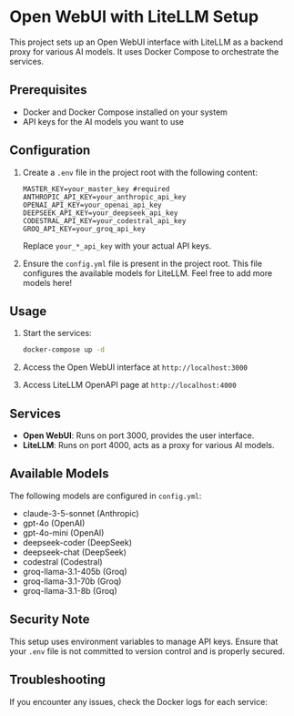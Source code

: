 # Open WebUI with LiteLLM Setup

This project sets up an Open WebUI interface with LiteLLM as a backend proxy for various AI models. It uses Docker Compose to orchestrate the services.

## Prerequisites

-   Docker and Docker Compose installed on your system
-   API keys for the AI models you want to use

## Configuration

1. Create a `.env` file in the project root with the following content:

    ```ymal
    MASTER_KEY=your_master_key #required
    ANTHROPIC_API_KEY=your_anthropic_api_key
    OPENAI_API_KEY=your_openai_api_key
    DEEPSEEK_API_KEY=your_deepseek_api_key
    CODESTRAL_API_KEY=your_codestral_api_key
    GROQ_API_KEY=your_groq_api_key
    ```

    Replace `your_*_api_key` with your actual API keys.

2. Ensure the `config.yml` file is present in the project root. This file configures the available models for LiteLLM. Feel free to add more models here!

## Usage

1. Start the services:

    ```bash
    docker-compose up -d
    ```

2. Access the Open WebUI interface at `http://localhost:3000`
   
3. Access LiteLLM OpenAPI page at `http://localhost:4000`

## Services

-   **Open WebUI**: Runs on port 3000, provides the user interface.
-   **LiteLLM**: Runs on port 4000, acts as a proxy for various AI models.

## Available Models

The following models are configured in `config.yml`:

-   claude-3-5-sonnet (Anthropic)
-   gpt-4o (OpenAI)
-   gpt-4o-mini (OpenAI)
-   deepseek-coder (DeepSeek)
-   deepseek-chat (DeepSeek)
-   codestral (Codestral)
-   groq-llama-3.1-405b (Groq)
-   groq-llama-3.1-70b (Groq)
-   groq-llama-3.1-8b (Groq)

## Security Note

This setup uses environment variables to manage API keys. Ensure that your `.env` file is not committed to version control and is properly secured.

## Troubleshooting

If you encounter any issues, check the Docker logs for each service:
